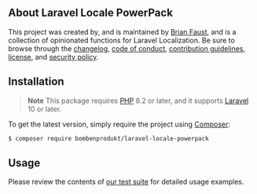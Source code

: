 ## About Laravel Locale PowerPack

This project was created by, and is maintained by [Brian Faust](https://github.com/faustbrian), and is a collection of opinionated functions for Laravel Localization. Be sure to browse through the [changelog](CHANGELOG.md), [code of conduct](.github/CODE_OF_CONDUCT.md), [contribution guidelines](.github/CONTRIBUTING.md), [license](LICENSE), and [security policy](.github/SECURITY.md).

## Installation

> **Note**
> This package requires [PHP](https://www.php.net/) 8.2 or later, and it supports [Laravel](https://laravel.com/) 10 or later.

To get the latest version, simply require the project using [Composer](https://getcomposer.org/):

```bash
$ composer require bombenprodukt/laravel-locale-powerpack
```

## Usage

Please review the contents of [our test suite](/tests) for detailed usage examples.
